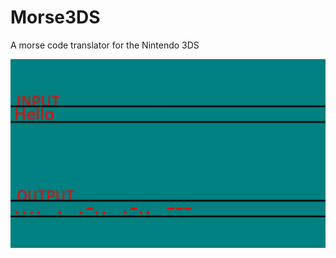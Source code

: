# Morse3DS
A morse code translator for the Nintendo 3DS

![alt text](https://github.com/Abbin44/Morse3DS/blob/master/source/Morse.png?raw=true)
